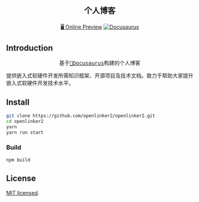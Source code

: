 <h2 align="center">
  <p align="center">个人博客</p>
</h2>

<p align="center">
<a href="http://openlinker.cn">🖥 Online Preview</a>
<a href="http://openlinker.cn"><img src="https://openlinker.oss-cn-hangzhou.aliyuncs.com/img/2022-08-09_163301.png" alt="Docusaurus"></a>
</p>

## Introduction

<pre align="center">
基于<a href="https://docusaurus.io/">🦖Docusaurus</a>构建的个人博客
</pre>

提供嵌入式软硬件开发所需知识框架、开源项目及技术文档。致力于帮助大家提升嵌入式软硬件开发技术水平。

## Install

```sh
git clone https://github.com/openlinker2/openlinker2.git
cd openlinker2
yarn
yarn run start
```

### Build

```sh
npm build
```

## License

[MIT licensed](https://github.com/openlinker2/blog/blob/main/LICENSE).